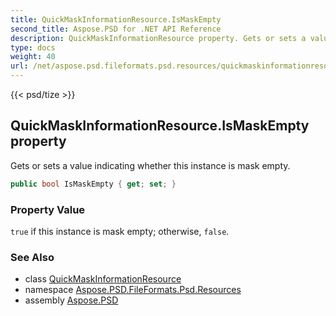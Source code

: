 ```yaml
---
title: QuickMaskInformationResource.IsMaskEmpty
second_title: Aspose.PSD for .NET API Reference
description: QuickMaskInformationResource property. Gets or sets a value indicating whether this instance is mask empty
type: docs
weight: 40
url: /net/aspose.psd.fileformats.psd.resources/quickmaskinformationresource/ismaskempty/
---
```

{{< psd/tize >}}
## QuickMaskInformationResource.IsMaskEmpty property

Gets or sets a value indicating whether this instance is mask empty.

```csharp
public bool IsMaskEmpty { get; set; }
```

### Property Value

`true` if this instance is mask empty; otherwise, `false`.

### See Also

* class [QuickMaskInformationResource](../)
* namespace [Aspose.PSD.FileFormats.Psd.Resources](../../quickmaskinformationresource/)
* assembly [Aspose.PSD](../../../)


